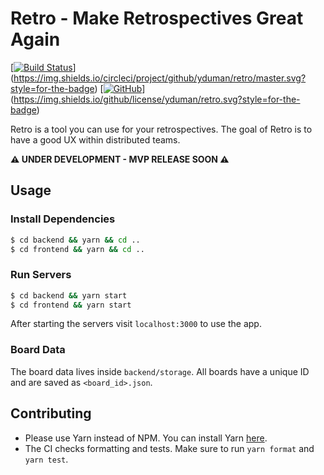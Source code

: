 # Retro - Make Retrospectives Great Again


[[![Build Status](https://travis-ci.org/yduman/retro.svg?branch=master)](https://travis-ci.org/yduman/retro)](https://img.shields.io/circleci/project/github/yduman/retro/master.svg?style=for-the-badge) [[![GitHub](https://img.shields.io/github/license/mashape/apistatus.svg)](https://github.com/yduman/retro/blob/master/LICENSE.md)](https://img.shields.io/github/license/yduman/retro.svg?style=for-the-badge)

Retro is a tool you can use for your retrospectives. The goal of Retro is to have a good UX within distributed teams.

**⚠️ UNDER DEVELOPMENT - MVP RELEASE SOON ⚠️**

## Usage

### Install Dependencies

```bash
$ cd backend && yarn && cd ..
$ cd frontend && yarn && cd ..
```

### Run Servers

```bash
$ cd backend && yarn start
$ cd frontend && yarn start
```

After starting the servers visit `localhost:3000` to use the app.

### Board Data

The board data lives inside `backend/storage`. All boards have a unique ID and are saved as `<board_id>.json`.

## Contributing

- Please use Yarn instead of NPM. You can install Yarn [here](https://yarnpkg.com/en/).
- The CI checks formatting and tests. Make sure to run `yarn format` and `yarn test`.
